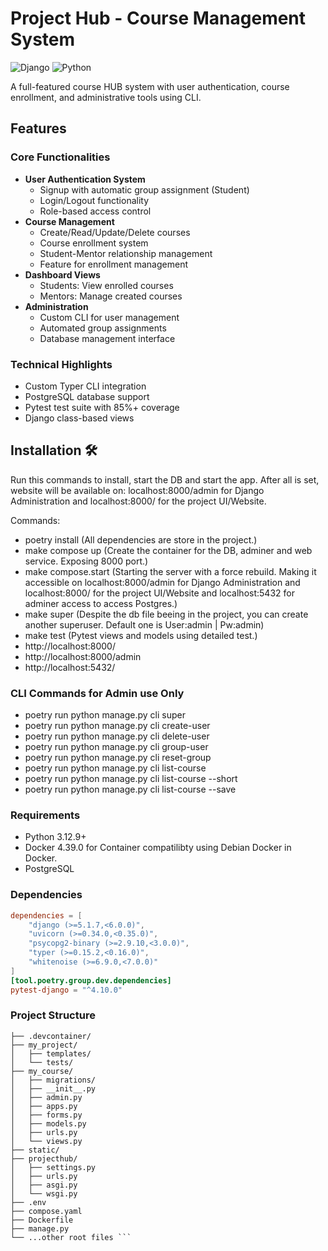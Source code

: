 # Project Hub - Course Management System

![Django](https://img.shields.io/badge/Django-3.2-green)
![Python](https://img.shields.io/badge/Python-3.8%2B-blue)

A full-featured course HUB system with user authentication, course enrollment, and administrative tools using CLI.

## Features

### Core Functionalities
- **User Authentication System**
  - Signup with automatic group assignment (Student)
  - Login/Logout functionality
  - Role-based access control
- **Course Management**
  - Create/Read/Update/Delete courses
  - Course enrollment system
  - Student-Mentor relationship management
  - Feature for enrollment management
- **Dashboard Views**
  - Students: View enrolled courses
  - Mentors: Manage created courses
- **Administration**
  - Custom CLI for user management
  - Automated group assignments
  - Database management interface

### Technical Highlights
- Custom Typer CLI integration
- PostgreSQL database support
- Pytest test suite with 85%+ coverage
- Django class-based views

## Installation 🛠️
Run this commands to install, start the DB and start the app. After all is set,
  website will be available on: localhost:8000/admin for Django Administration and localhost:8000/ for the project UI/Website.

  Commands:
  - poetry install
      (All dependencies are store in the project.)
  - make compose up
      (Create the container for the DB, adminer and web service. Exposing 8000 port.)
  - make compose.start
      (Starting the server with a force rebuild. Making it accessible on localhost:8000/admin for Django Administration and localhost:8000/ for the project UI/Website and localhost:5432 for adminer access to access Postgres.)
  - make super
      (Despite the db file beeing in the project, you can create another superuser. Default one is User:admin | Pw:admin)
  - make test
      (Pytest views and models using detailed test.)
  - http://localhost:8000/
  - http://localhost:8000/admin
  - http://localhost:5432/

### CLI Commands for Admin use Only
- poetry run python manage.py cli super
- poetry run python manage.py cli create-user 
- poetry run python manage.py cli delete-user <username>
- poetry run python manage.py cli group-user <username> <groupname>
- poetry run python manage.py cli reset-group <username>
- poetry run python manage.py cli list-course
- poetry run python manage.py cli list-course --short
- poetry run python manage.py cli list-course --save


### Requirements 
- Python 3.12.9+
- Docker 4.39.0 for Container compatilibty using Debian Docker in Docker.
- PostgreSQL

### Dependencies
```toml
dependencies = [
    "django (>=5.1.7,<6.0.0)",
    "uvicorn (>=0.34.0,<0.35.0)",
    "psycopg2-binary (>=2.9.10,<3.0.0)",
    "typer (>=0.15.2,<0.16.0)",
    "whitenoise (>=6.9.0,<7.0.0)"
]
[tool.poetry.group.dev.dependencies]
pytest-django = "^4.10.0"
```

### Project Structure
```projecthub/
├── .devcontainer/       
├── my_project/         
│   ├── templates/       
│   └── tests/          
├── my_course/       
│   ├── migrations/
│   ├── __init__.py
│   ├── admin.py
│   ├── apps.py
│   ├── forms.py
│   ├── models.py
│   ├── urls.py
│   └── views.py
├── static/   
├── projecthub/     
│   ├── settings.py
│   ├── urls.py
│   ├── asgi.py
│   └── wsgi.py
├── .env
├── compose.yaml
├── Dockerfile
├── manage.py
└── ...other root files ```